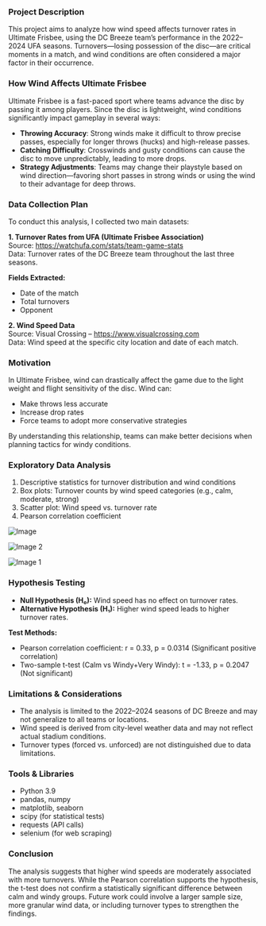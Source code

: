 ### **Project Description**

This project aims to analyze how wind speed affects turnover rates in Ultimate Frisbee, using the DC Breeze team’s performance in the 2022–2024 UFA seasons. Turnovers—losing possession of the disc—are critical moments in a match, and wind conditions are often considered a major factor in their occurrence.

### **How Wind Affects Ultimate Frisbee**

Ultimate Frisbee is a fast-paced sport where teams advance the disc by passing it among players. Since the disc is lightweight, wind conditions significantly impact gameplay in several ways:

- **Throwing Accuracy**: Strong winds make it difficult to throw precise passes, especially for longer throws (hucks) and high-release passes.
- **Catching Difficulty**: Crosswinds and gusty conditions can cause the disc to move unpredictably, leading to more drops.
- **Strategy Adjustments**: Teams may change their playstyle based on wind direction—favoring short passes in strong winds or using the wind to their advantage for deep throws.

### **Data Collection Plan**

To conduct this analysis, I collected two main datasets:

**1. Turnover Rates from UFA (Ultimate Frisbee Association)**  
Source: https://watchufa.com/stats/team-game-stats  
Data: Turnover rates of the DC Breeze team throughout the last three seasons.

**Fields Extracted:**
- Date of the match
- Total turnovers
- Opponent

**2. Wind Speed Data**  
Source: Visual Crossing – https://www.visualcrossing.com  
Data: Wind speed at the specific city location and date of each match.

### **Motivation**

In Ultimate Frisbee, wind can drastically affect the game due to the light weight and flight sensitivity of the disc. Wind can:
- Make throws less accurate
- Increase drop rates
- Force teams to adopt more conservative strategies

By understanding this relationship, teams can make better decisions when planning tactics for windy conditions.

### **Exploratory Data Analysis**

1. Descriptive statistics for turnover distribution and wind conditions
2. Box plots: Turnover counts by wind speed categories (e.g., calm, moderate, strong)
3. Scatter plot: Wind speed vs. turnover rate
4. Pearson correlation coefficient

![Image](https://github.com/user-attachments/assets/bc9a2ff0-3d02-49dc-bc30-652eee300802)



![Image 2](https://github.com/user-attachments/assets/3f498f9a-eafe-45da-8514-b2ef823afce5)




![Image 1](https://github.com/user-attachments/assets/37aa279d-cc60-46a1-8828-6f0bf7ee1f85)



### **Hypothesis Testing**

- **Null Hypothesis (H₀):** Wind speed has no effect on turnover rates.
- **Alternative Hypothesis (H₁):** Higher wind speed leads to higher turnover rates.

**Test Methods:**
- Pearson correlation coefficient: r = 0.33, p = 0.0314 (Significant positive correlation)
- Two-sample t-test (Calm vs Windy+Very Windy): t = -1.33, p = 0.2047 (Not significant)

### **Limitations & Considerations**

- The analysis is limited to the 2022–2024 seasons of DC Breeze and may not generalize to all teams or locations.
- Wind speed is derived from city-level weather data and may not reflect actual stadium conditions.
- Turnover types (forced vs. unforced) are not distinguished due to data limitations.

### **Tools & Libraries**

- Python 3.9
- pandas, numpy
- matplotlib, seaborn
- scipy (for statistical tests)
- requests (API calls)
- selenium (for web scraping)

### **Conclusion**

The analysis suggests that higher wind speeds are moderately associated with more turnovers. While the Pearson correlation supports the hypothesis, the t-test does not confirm a statistically significant difference between calm and windy groups. Future work could involve a larger sample size, more granular wind data, or including turnover types to strengthen the findings.
